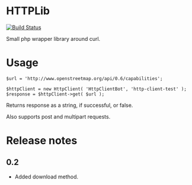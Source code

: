 HTTPLib
=======

[![Build Status](https://travis-ci.org/filbertkm/HttpLib.svg?branch=master)](https://travis-ci.org/filbertkm/HttpLib)

Small php wrapper library around curl.

# Usage

```
$url = 'http://www.openstreetmap.org/api/0.6/capabilities';

$httpClient = new HttpClient( 'HttpClientBot', 'http-client-test' );
$response = $httpClient->get( $url );
```

Returns response as a string, if successful, or false.

Also supports post and multipart requests.

# Release notes

## 0.2

* Added download method.
